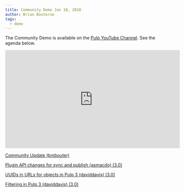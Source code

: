 ```yaml
---
title: Community Demo Jan 18, 2018
author: Brian Bouterse
tags:
  - demo
---
```

The Community Demo is available on the [Pulp YouTube Channel](https://www.youtube.com/PulpProject). See the agenda below.

<iframe width="560" height="315" src="https://www.youtube.com/embed/yFio9HY2bmA" frameborder="0" allowfullscreen></iframe>

[Community Update (bmbouter)](http://www.youtube.com/watch?v=yFio9HY2bmA&t=0m45s)

[Plugin API changes for sync and publish (asmacdo) (3.0)](http://www.youtube.com/watch?v=yFio9HY2bmA&t=8m05s)

[UUIDs in URLs for objects in Pulp 3 (daviddavis) (3.0)](http://www.youtube.com/watch?v=yFio9HY2bmA&t=15m24s)

[Filtering in Pulp 3 (daviddavis) (3.0)](http://www.youtube.com/watch?v=yFio9HY2bmA&t=16m53s)